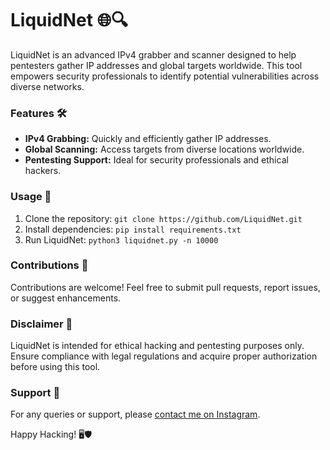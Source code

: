 # LiquidNet 🌐🔍

LiquidNet is an advanced IPv4 grabber and scanner designed to help pentesters gather IP addresses and global targets worldwide. This tool empowers security professionals to identify potential vulnerabilities across diverse networks.

### Features 🛠️
- **IPv4 Grabbing:** Quickly and efficiently gather IP addresses.
- **Global Scanning:** Access targets from diverse locations worldwide.
- **Pentesting Support:** Ideal for security professionals and ethical hackers.

### Usage 🚀
1. Clone the repository: `git clone https://github.com/LiquidNet.git`
2. Install dependencies: `pip install requirements.txt`
3. Run LiquidNet: `python3 liquidnet.py -n 10000`

### Contributions 🤝
Contributions are welcome! Feel free to submit pull requests, report issues, or suggest enhancements.

### Disclaimer 🛑
LiquidNet is intended for ethical hacking and pentesting purposes only. Ensure compliance with legal regulations and acquire proper authorization before using this tool.

### Support 💬
For any queries or support, please [contact me on Instagram](@1_k3ystr0k3r_1).

Happy Hacking! 🖥️🛡️
